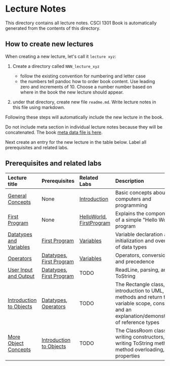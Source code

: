# Lecture Notes

This directory contains all lecture notes. CSCI 1301 Book is automatically generated from the contents of this directory.

## How to create new lectures

When creating a new lecture, let's call it `lecture xyz`:

1. Create a directory called `NNN_lecture_xyz`

    - follow the existing convention for numbering and letter case
    - the numbers tell pandoc how to order book content. Use leading zero and increments of 10. Choose a number number based on where in the book the new lecture should appear.

2. under that directory, create new file `readme.md`. Write lecture notes in this file using markdown.

Following these steps will automatically include the new lecture in the book.

Do not include meta section in individual lecture notes because they will be concatenated. The book [meta data file is here](/templates/book_meta.md).

Next create an entry for the new lecture in the table below. Label all prerequisites and related labs.

## Prerequisites and related labs

<!-- Add descriptions of all lectures here, we might want to put this in a standalone markdown file then it can be included in other documents? -->

| Lecture title | Prerequisites | Related Labs | Description |
| :----------   | :----------   | :----------  | :---------- |
| [General Concepts](/lectures/010_general_concepts) | None | [Introduction](/labs/Introduction) | Basic concepts about computers and programming |
| [First Program](/lectures/020_first_program) | None | [HelloWorld](/labs/HelloWorld), [FirstProgram](/labs/FirstProgram) | Explains the components of a simple "Hello World" program |
| [Datatypes and Variables](/lectures/030_datatypes_and_variables) | [First Program](/lectures/020_first_program) | [Variables](/labs/Variables) | Variable declaration and initialization and overview of data types |
| [Operators](/lectures/040_operators) |  [Datatypes](/lectures/030_datatypes_and_variables), [First Program](/lectures/020_first_program) | [Variables](/labs/Variables) | Operators, conversions, and precedence |
| [User Input and Output](/lectures/050_reading_and_displaying) | [Datatypes](/lectures/030_datatypes_and_variables), [First Program](/lectures/020_first_program) | TODO | ReadLine, parsing, and ToString |
| [Introduction to Objects](/lectures/060_object_oriented_intro) | [Datatypes](/lectures/030_datatypes_and_variables), [Operators](/lectures/040_operators) | TODO | The Rectangle class, introduction to UML, methods and return types, variable scope, constants, and an explanation/demonstration of reference types |
| [More Object Concepts](/lectures/070_object_oriented_contd) | [Introduction to Objects](/lectures/060_object_oriented_intro) | TODO | The ClassRoom class, writing constructors, writing ToString methods, method overloading, and properties |
